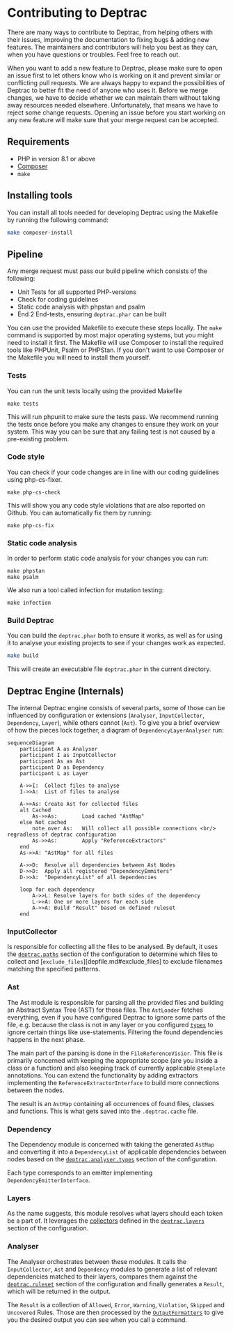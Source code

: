 # Contributing to Deptrac

There are many ways to contribute to Deptrac, from helping others with their
issues, improving the documentation to fixing bugs & adding new features. The
maintainers and contributors will help you best as they can, when you have
questions or troubles. Feel free to reach out.

When you want to add a new feature to Deptrac, please make sure to open an issue
first to let others know who is working on it and prevent similar or conflicting
pull requests. We are always happy to expand the possibilities of Deptrac to
better fit the need of anyone who uses it. Before we merge changes, we have to
decide whether we can maintain them without taking away resources needed
elsewhere. Unfortunately, that means we have to reject some change requests.
Opening an issue before you start working on any new feature will make sure that
your merge request can be accepted.

## Requirements

- PHP in version 8.1 or above
- [Composer](https://getcomposer.org/)
- `make`

## Installing tools

You can install all tools needed for developing Deptrac using the Makefile by
running the following command:

```bash
make composer-install
```

## Pipeline

Any merge request must pass our build pipeline which consists of the following:

* Unit Tests for all supported PHP-versions
* Check for coding guidelines
* Static code analysis with phpstan and psalm
* End 2 End-tests, ensuring `deptrac.phar` can be built

You can use the provided Makefile to execute these steps locally. The `make`
command is supported by most major operating systems, but you might need to
install it first. The Makefile will use Composer to install the required tools
like PHPUnit, Psalm or PHPStan. If you don't want to use Composer or the
Makefile you will need to install them yourself.

### Tests

You can run the unit tests locally using the provided Makefile

```
make tests
```

This will run phpunit to make sure the tests pass. We recommend running the
tests once before you make any changes to ensure they work on your system. This
way you can be sure that any failing test is not caused by a pre-existing
problem.

### Code style

You can check if your code changes are in line with our coding guidelines using
php-cs-fixer.

```
make php-cs-check
```

This will show you any code style violations that are also reported on Github.
You can automatically fix them by running:

```
make php-cs-fix
```

### Static code analysis

In order to perform static code analysis for your changes you can run:

```
make phpstan
make psalm
```

We also run a tool called infection for mutation testing:

```
make infection
```

### Build Deptrac

You can build the `deptrac.phar` both to ensure it works, as well as for using
it to analyse your existing projects to see if your changes work as expected.

```bash
make build
```

This will create an executable file `deptrac.phar` in the current directory.

## Deptrac Engine (Internals)

The internal Deptrac engine consists of several parts, some of those can be influenced by configuration or extensions (`Analyser`, `InputCollector`, `Dependency`, `Layer`), while others cannot (`Ast`). To give you a brief overview of how the pieces lock together, a diagram of `DependencyLayerAnalyser` run:

```mermaid
sequenceDiagram
    participant A as Analyser
    participant I as InputCollector
    participant As as Ast
    participant D as Dependency
    participant L as Layer

    A->>I:  Collect files to analyse
    I->>A:  List of files to analyse

    A->>As: Create Ast for collected files
    alt Cached
        As->>As:        Load cached "AstMap"
    else Not cached
        note over As:   Will collect all possible connections <br/> regradless of deptrac configuration
        As->>As:        Apply "ReferenceExtractors"
    end
    As->>A: "AstMap" for all files

    A->>D:  Resolve all dependencies between Ast Nodes
    D->>D:  Apply all registered "DependencyEmmiters"
    D->>A:  "DependencyList" of all dependencies

    loop for each dependency
        A->>L: Resolve layers for both sides of the dependency
        L->>A: One or more layers for each side
        A->>A: Build "Result" based on defined ruleset
    end
```

### InputCollector

Is responsible for collecting all the files to be analysed. By default, it uses the [`deptrac.paths`](configuration.md#paths) section of the configuration to determine which files to collect and [`exclude_files`][depfile.md#exclude_files] to exclude filenames matching the specified patterns.

### Ast

The Ast module is responsible for parsing all the provided files and building an Abstract Syntax Tree (AST) for those files. The `AstLoader` fetches everything, even if you have configured Deptrac to ignore some parts of the file, e.g. because the class is not in any layer or you configured [`types`](configuration.md#types) to ignore certain things like use-statements. Filtering the found dependencies happens in the next phase.

The main part of the parsing is done in the `FileReferenceVisior`. This file is primarily concerned with keeping the appropriate scope (are you inside a class or a function) and also keeping track of currently applicable `@template` annotations. You can extend the functionality by adding extractors implementing the `ReferenceExtractorInterface` to build more connections between the nodes.

The result is an `AstMap` containing all occurrences of found files, classes and functions. This is what gets saved into the `.deptrac.cache` file.

### Dependency

The Dependency module is concerned with taking the generated `AstMap` and converting it into a `DependencyList` of applicable dependencies between nodes based on the [`deptrac.analyser.types`](configuration.md#types) section of the configuration.

Each type corresponds to an emitter implementing `DependencyEmitterInterface`.

### Layers

As the name suggests, this module resolves what layers should each token be a part of. It leverages the [collectors](collectors.md) defined in the [`deptrac.layers`](configuration.md#layers) section of the configuration.

### Analyser

The Analyser orchestrates between these modules. It calls the `InputCollector`, `Ast` and `Dependency` modules to generate a list of relevant dependencies matched to their layers, compares them against the [`deptrac.ruleset`](configuration.md#ruleset) section of the configuration and finally generates a `Result`, which will be returned in the output.

The `Result` is a collection of `Allowed`, `Error`, `Warning`, `Violation`, `Skipped` and `Uncovered` Rules. Those are then processed by the [`OutputFormatters`](formatters.md) to give you the desired output you can see when you call a command.
